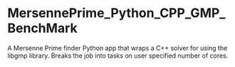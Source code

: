 # MersennePrime_Python_CPP_GMP_BenchMark
A Mersenne Prime finder Python app that wraps a C++ solver for using the libgmp library.  Breaks the job into tasks on user specified number of cores.
